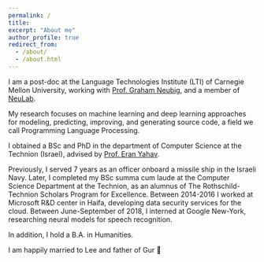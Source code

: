 ```yaml
---
permalink: /
title: 
excerpt: "About me"
author_profile: true
redirect_from: 
  - /about/
  - /about.html
---
```


I am a post-doc at the Language Technologies Institute (LTI) of Carnegie Mellon University, working with [Prof. Graham Neubig](http://www.phontron.com/), and a member of [NeuLab](http://www.cs.cmu.edu/~neulab/).

My research focuses on machine learning and deep learning approaches for modeling, predicting, improving, and generating source code, a field we call Programming Language Processing.

I obtained a BSc and PhD in the department of Computer Science at the Technion (Israel), advised by [Prof. Eran Yahav](http://www.cs.technion.ac.il/~yahave/).

Previously, I served 7 years as an officer onboard a missile ship in the Israeli Navy. Later, I completed my BSc summa cum laude at the Computer Science Department at the Technion, as an alumnus of The Rothschild-Technion Scholars Program for Excellence. Between 2014-2016 I worked at Microsoft R&D center in Haifa, developing data security services for the cloud. Between June-September of 2018, I interned at Google New-York, researching neural models for speech recognition.

In addition, I hold a B.A. in Humanities.

I am happily married to Lee and father of Gur 🙂

